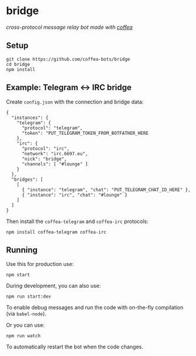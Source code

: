 # bridge

_cross-protocol message relay bot made with [coffea](https://github.com/caffeinery/coffea)_


## Setup

```
git clone https://github.com/coffea-bots/bridge
cd bridge
npm install
```

## Example: Telegram <-> IRC bridge

Create `config.json` with the connection and bridge data:

```
{
  "instances": {
    "telegram": {
      "protocol": "telegram",
      "token": "PUT_TELEGRAM_TOKEN_FROM_BOTFATHER_HERE
    },
    "irc": {
      "protocol": "irc",
      "network": "irc.6697.eu",
      "nick": "bridge",
      "channels": [ "#lounge" ]
    }
  },
  "bridges": [
    [
      { "instance": "telegram", "chat": "PUT_TELEGRAM_CHAT_ID_HERE" },
      { "instance": "irc", "chat": "#lounge" }
    ]
  ]
}
```

Then install the `coffea-telegram` and `coffea-irc` protocols:

```
npm install coffea-telegram coffea-irc
```


## Running

Use this for production use:

```
npm start
```

During development, you can also use:

```
npm run start:dev
```

To enable debug messages and run the code with on-the-fly compilation
(via `babel-node`).

Or you can use:

```
npm run watch
```

To automatically restart the bot when the code changes.
